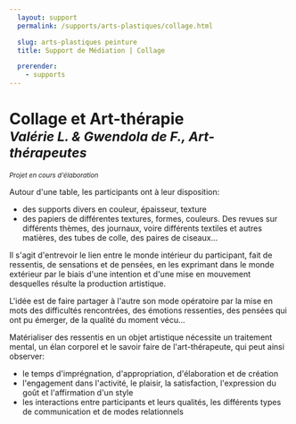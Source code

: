 ```yaml
---
  layout: support
  permalink: /supports/arts-plastiques/collage.html

  slug: arts-plastiques peinture
  title: Support de Médiation | Collage

  prerender:
    - supports
---
```


# Collage et Art-thérapie <br/><small><em>Valérie L. & Gwendola de F., Art-thérapeutes</em></small>

<small><em>Projet en cours d'élaboration</em></small>

Autour d'une table, les participants ont à leur disposition:
* des supports divers en couleur, épaisseur, texture
* des papiers de différentes textures, formes, couleurs. Des revues sur différents thèmes, des journaux, voire différents textiles et autres matières, des tubes de colle, des paires de ciseaux...

Il s'agit d'entrevoir le lien entre le monde intérieur du participant, fait de
ressentis, de sensations et de pensées, en les exprimant dans le monde extérieur
par le biais d'une intention et d'une mise en mouvement desquelles résulte la
production artistique.

L'idée est de faire partager à l'autre son mode opératoire par la mise en mots des
difficultés rencontrées, des émotions ressenties, des pensées qui ont pu émerger,
de la qualité du moment vécu...

Matérialiser des ressentis en un objet artistique nécessite un traitement mental,
un élan corporel et le savoir faire de l'art-thérapeute, qui peut ainsi observer:
* le temps d'imprégnation, d'appropriation, d'élaboration et de création
* l'engagement dans l'activité, le plaisir, la satisfaction, l'expression du goût et l'affirmation d'un style
* les interactions entre participants et leurs qualités, les différents types de communication et de modes relationnels
